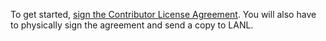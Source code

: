 To get started, <a href="https://www.clahub.com/agreements/lanl/TaskAMR">sign the Contributor License Agreement</a>.  You will also have to physically sign the agreement and send a copy to LANL.

